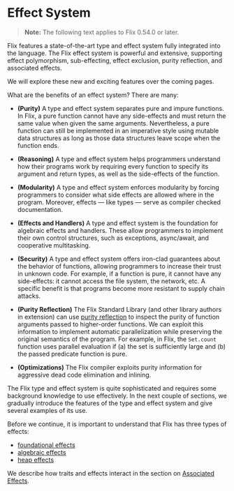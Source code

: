 # Effect System

> **Note:** The following text applies to Flix 0.54.0 or later.

Flix features a state-of-the-art type and effect system fully integrated into
the language. The Flix effect system is powerful and extensive, supporting
effect polymorphism, sub-effecting, effect exclusion, purity reflection, and
associated effects.

We will explore these new and exciting features over the coming pages.

What are the benefits of an effect system? There are many:

- **(Purity)** A type and effect system separates pure and impure functions. In
  Flix, a pure function cannot have any side-effects and must return the same
  value when given the same arguments. Nevertheless, a pure function can still
  be implemented in an imperative style using mutable data structures as long as
  those data structures leave scope when the function ends.

- **(Reasoning)** A type and effect system helps programmers understand how
  their programs work by requiring every function to specify its argument and
  return types, as well as the side-effects of the function.

- **(Modularity)**  A type and effect system enforces modularity by forcing
  programmers to consider what side effects are allowed where in the program.
  Moreover, effects &mdash; like types &mdash; serve as compiler checked
  documentation.

- **(Effects and Handlers)** A type and effect system is the foundation for
  algebraic effects and handlers. These allow programmers to implement their own
  control structures, such as exceptions, async/await, and cooperative
  multitasking.

- **(Security)** A type and effect system offers iron-clad guarantees about the
  behavior of functions, allowing programmers to increase their trust in unknown
  code. For example, if a function is pure, it cannot have any side-effects: it
  cannot access the file system, the network, etc. A specific benefit is that
  programs become more resistant to supply chain attacks.

- **(Purity Reflection)** The Flix Standard Library (and other library authors
  in extension) can use [purity reflection](./purity-reflection.md) to inspect
  the purity of function arguments passed to higher-order functions. We can
  exploit this information to implement automatic parallelization while
  preserving the original semantics of the program. For example, in Flix, the
  `Set.count` function uses parallel evaluation if (a) the set is sufficiently
  large and (b) the passed predicate function is pure. 

- **(Optimizations)** The Flix compiler exploits purity information for
  aggressive dead code elimination and inlining.

The Flix type and effect system is quite sophisticated and requires some
background knowledge to use effectively. In the next couple of sections, we
gradually introduce the features of the type and effect system and give several
examples of its use. 

Before we continue, it is important to understand that Flix has three types of effects: 

- [foundational effects](./foundational-effects.md)
- [algebraic effects](./effects-and-handlers.md)
- [heap effects](./mutable-data.md)

We describe how traits and effects interact in the section on [Associated
Effects](./associated-effects.md).
